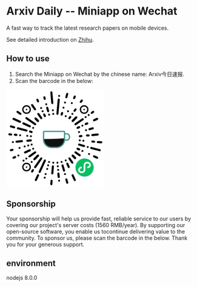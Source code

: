 
# Arxiv Daily -- Miniapp on Wechat

A fast way to track the latest research papers on mobile devices.
 
See detailed introduction on [Zhihu](https://zhuanlan.zhihu.com/p/76578218).

## How to use

1. Search the Miniapp on Wechat by the chinese name: Arxiv今日速报.
2. Scan the barcode in the below:

![barcode](./barcode.jpg)

## Sponsorship

Your sponsorship will help us provide fast, reliable service to our users by covering our project's server costs (1560 RMB/year). By supporting our open-source software, you enable us tocontinue delivering value to the community. To sponsor us, please scan the barcode in the below. Thank you for your generous support.

## environment
nodejs 8.0.0
